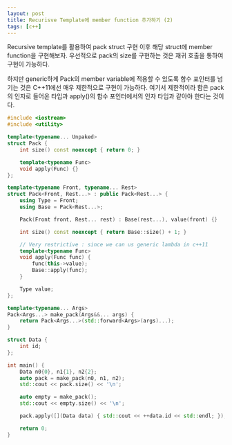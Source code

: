 ```yaml
---
layout: post
title: Recurisve Template에 member function 추가하기 (2)
tags: [c++] 
---
```


Recursive template를 활용하여 pack struct 구현 이후 해당 struct에 member function을 구현해보자.
우선적으로 pack의 size를 구현하는 것은 재귀 호출을 통하여 구현이 가능하다.  

하지만 generic하게 Pack의 member variable에 적용할 수 있도록 함수 포인터를 넘기는 것은 C++11에선 매우 제한적으로 구현이 가능하다. 여기서 제한적이라 함은 pack의 인자로 들어온 타입과 apply()의 함수 포인터에서의 인자 타입과 같아야 한다는 것이다.

```cpp
#include <iostream>
#include <utility>

template<typename... Unpaked>
struct Pack {
	int size() const noexcept { return 0; }

	template<typename Func>
	void apply(Func) {}
};

template<typename Front, typename... Rest>
struct Pack<Front, Rest...> : public Pack<Rest...> {
	using Type = Front;
	using Base = Pack<Rest...>;

	Pack(Front front, Rest... rest) : Base(rest...), value(front) {}

	int size() const noexcept { return Base::size() + 1; }

	// Very restrictive : since we can us generic lambda in c++11 
	template<typename Func>
	void apply(Func func) {
		func(this->value);
		Base::apply(func);
	}

	Type value;
};

template<typename... Args>
Pack<Args...> make_pack(Args&&... args) {
	return Pack<Args...>(std::forward<Args>(args)...);
}

struct Data {
	int id;
};

int main() {
	Data n0{0}, n1{1}, n2{2};
	auto pack = make_pack(n0, n1, n2);
	std::cout << pack.size() << '\n';

	auto empty = make_pack();
	std::cout << empty.size() << '\n';

	pack.apply([](Data data) { std::cout << ++data.id << std::endl; });

	return 0;
}
```
[1]: http://en.cppreference.com/w/cpp/language/parameter_pack

